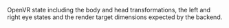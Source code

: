 OpenVR state including the body and head transformations, the left and right eye states and the render target dimensions expected by the backend.